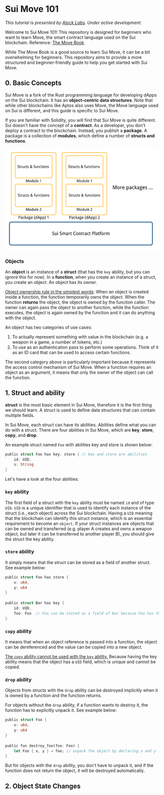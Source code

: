 # Sui Move 101
*This tutorial is presented by [Alock Labs](https://www.alock.club). Under active development.*

Welcome to Sui Move 101! This repository is designed for beginners who want to learn Move, the smart contract language used on the Sui blockchain. Reference: [The Move Book](https://move-book.com/index.html). 

While The Move Book is a good source to learn Sui Move, it can be a bit overwhelming for beginners. This repository aims to provide a more structured and beginner-friendly guide to help you get started with Sui Move.

## 0. Basic Concepts
Sui Move is a fork of the Rust programming language for developing dApps on the Sui blockchain. It has an **object-centric data structures**. Note that while other blockchains like Aptos also uses Move, the Move language used on Sui is different, and this guide is specific to Sui Move. 

If you are familiar with Solidity, you will find that Sui Move is quite different. Sui doesn't have the concept of a **contract**. As a developer, you don't deploy a contract to the blockchain. Instead, you publish a **package**. A package is a collection of **modules**, which define a number of **structs and functions**.

![Sui smart contract architecture](images/sui-smart-contract-architecture.png)

### Objects
An **object** is an instance of a **struct** (that has the `key` ability, but you can ignore this for now). In a **function**, when you create an instance of a struct, you create an object. An object has its owner. 

<ins>Object ownership rule in the simplest words</ins>: When an object is created inside a function, the function temporarily owns the object. When the function **returns** the object, the object is owned by the function caller. The owner can again pass the object to another function, while the function executes, the object is again owned by the function and it can do anything with the object.

An object has two categories of use cases:
1. To actually represent something with value in the blockchain (e.g. a weapon in a game, a number of tokens, etc.)
2. To use as an authentication pass to perform some operations. Think of it as an ID card that can be used to access certain functions. 

The second category above is particularly important because it represents the access control mechanism of Sui Move. When a function requires an object as an argument, it means that only the owner of the object can call the function.

## 1. Struct and ability
**struct** is the most basic element in Sui Move, therefore it is the first thing we should learn. A struct is used to define data structures that can contain multiple fields.

In Sui Move, each struct can have its abilities. Abilities define what you can do with a struct. There are four abilities in Sui Move, which are **key**, **store**, **copy**, and **drop**.

An example struct named `Foo` with abilities key and store is shown below:

```rust
public struct Foo has key, store { // key and store are abilities
    id: UID,
    s: String
}
```

Let's have a look at the four abilities:

### `key` ability
The first field of a struct with the `key` ability must be named `id` and of type `UID`. `UID` is a unique identifier that is used to identify each instance of the struct (i.e., each object) across the Sui blockchain.
Having a `UID` meaning that the blockchain can identify this struct instance, which is an essential requirement to become an `object`. If your struct instances are objects that can be owned and transferred (e.g. player A creates and owns a weapon object, but later it can be transferred to another player B), you should give the struct the key ability. 

### `store` ability
It simply means that the struct can be stored as a field of another struct. See example below:

```rust
public struct Foo has store {
    x: u64,
    y: u64
}

public struct Bar has key {
    id: UID,
    foo: Foo  // Foo can be stored as a field of Bar because Foo has the store ability
}
```

### `copy` ability
It means that when an object reference is passed into a function, the object can be dereferenced and the value can be copied into a new object. 

<ins>The `copy` ability cannot be used with the `key` ability.</ins> Because having the key ability means that the object has a `UID` field, which is unique and cannot be copied.

### `drop` ability
Objects from structs with the `drop` ability can be destroyed implicitly when it is owned by a function and the function returns.

For objects without the `drop` ability, if a function wants to destroy it, the function has to explicitly unpack it. See example below:

```rust
public struct Foo {
    x: u64,
    y: u64
}

public fun destroy_foo(foo: Foo) {
    let Foo { x, y } = foo; // unpack the object by declaring x and y
}
```

But for objects with the `drop` ability, you don't have to unpack it, and if the function does not return the object, it will be destroyed automatically.


## 2. Object State Changes